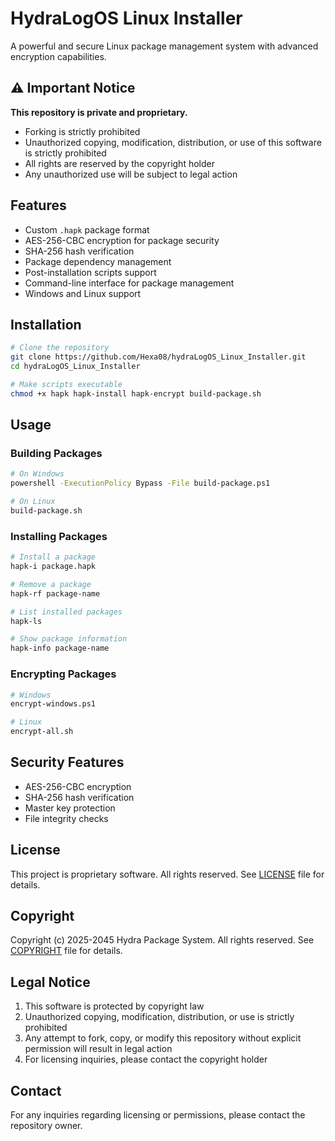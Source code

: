 # HydraLogOS Linux Installer

A powerful and secure Linux package management system with advanced encryption capabilities.

## ⚠️ Important Notice

**This repository is private and proprietary.**
- Forking is strictly prohibited
- Unauthorized copying, modification, distribution, or use of this software is strictly prohibited
- All rights are reserved by the copyright holder
- Any unauthorized use will be subject to legal action

## Features

- Custom `.hapk` package format
- AES-256-CBC encryption for package security
- SHA-256 hash verification
- Package dependency management
- Post-installation scripts support
- Command-line interface for package management
- Windows and Linux support

## Installation

```bash
# Clone the repository
git clone https://github.com/Hexa08/hydraLogOS_Linux_Installer.git
cd hydraLogOS_Linux_Installer

# Make scripts executable
chmod +x hapk hapk-install hapk-encrypt build-package.sh
```

## Usage

### Building Packages
```bash
# On Windows
powershell -ExecutionPolicy Bypass -File build-package.ps1

# On Linux
build-package.sh
```

### Installing Packages
```bash
# Install a package
hapk-i package.hapk

# Remove a package
hapk-rf package-name

# List installed packages
hapk-ls

# Show package information
hapk-info package-name
```

### Encrypting Packages
```bash
# Windows
encrypt-windows.ps1

# Linux
encrypt-all.sh
```

## Security Features

- AES-256-CBC encryption
- SHA-256 hash verification
- Master key protection
- File integrity checks

## License

This project is proprietary software. All rights reserved.
See [LICENSE](LICENSE) file for details.

## Copyright

Copyright (c) 2025-2045 Hydra Package System. All rights reserved.
See [COPYRIGHT](COPYRIGHT) file for details.

## Legal Notice

1. This software is protected by copyright law
2. Unauthorized copying, modification, distribution, or use is strictly prohibited
3. Any attempt to fork, copy, or modify this repository without explicit permission will result in legal action
4. For licensing inquiries, please contact the copyright holder

## Contact

For any inquiries regarding licensing or permissions, please contact the repository owner. 